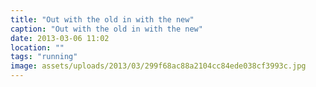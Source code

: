 ```yaml
---
title: "Out with the old in with the new"
caption: "Out with the old in with the new"
date: 2013-03-06 11:02
location: ""
tags: "running"
image: assets/uploads/2013/03/299f68ac88a2104cc84ede038cf3993c.jpg
---
```

